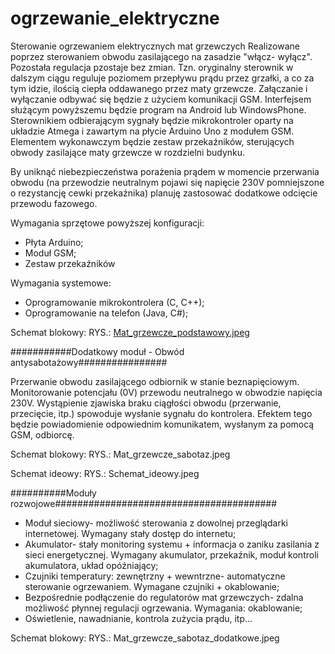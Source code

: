 ogrzewanie_elektryczne
======================

Sterowanie ogrzewaniem elektrycznych mat grzewczych
Realizowane poprzez sterowaniem obwodu zasilającego na zasadzie "włącz- wyłącz".
Pozostała regulacja pzostaje bez zmian. Tzn. oryginalny sterownik w dalszym ciągu reguluje poziomem przepływu prądu przez grzałki, a co za tym idzie, ilością ciepła oddawanego przez maty grzewcze.
Załączanie i wyłączanie odbywać się będzie z użyciem komunikacji GSM.
Interfejsem służącym powyższemu będzie program na Android lub WindowsPhone.
Sterownikiem odbierającym sygnały będzie mikrokontroler oparty na układzie Atmega i zawartym na płycie Arduino Uno z modułem GSM. Elementem wykonawczym będzie zestaw przekaźników, sterujących obwody zasilające maty grzewcze w rozdzielni budynku.

By uniknąć niebezpieczeństwa porażenia prądem w momencie przerwania obwodu (na przewodzie neutralnym pojawi się napięcie 230V pomniejszone o rezystancję cewki przekaźnika) planuję zastosować dodatkowe odcięcie przewodu fazowego.

Wymagania sprzętowe powyższej konfiguracji:
* Płyta Arduino;
* Moduł GSM;
* Zestaw przekaźników

Wymagania systemowe:
* Oprogramowanie mikrokontrolera (C, C++);
* Oprogramowanie na telefon (Java, C#);

Schemat blokowy: RYS.: <a href=https://github.com/elmort/ogrzewanie_elektryczne/blob/master/Mat_grzewcze_podstawowy.jpeg>Mat_grzewcze_podstawowy.jpeg</a>



###########Dodatkowy moduł - Obwód antysabotażowy################

Przerwanie obwodu zasilającego odbiornik w stanie beznapięciowym.
Monitorowanie potencjału (0V) przewodu neutralnego w obwodzie napięcia 230V. Wystąpienie zjawiska braku ciągłości obwodu (przerwanie, przecięcie, itp.) spowoduje wysłanie sygnału do kontrolera. Efektem tego będzie powiadomienie odpowiednim komunikatem, wysłanym za pomocą GSM, odbiorcę.

Schemat blokowy: RYS.: Mat_grzewcze_sabotaz.jpeg</br>

Schemat ideowy: RYS.: Schemat_ideowy.jpeg


##########Moduły rozwojowe########################################

* Moduł sieciowy- możliwość sterowania z dowolnej przeglądarki internetowej. Wymagany stały dostęp do internetu;
* Akumulator- stały monitoring systemu + informacja o zaniku zasilania z sieci energetycznej. Wymagany akumulator, przekaźnik, moduł kontroli akumulatora, układ opóźniający;
* Czujniki temperatury: zewnętrzny + wewntrzne- automatyczne sterowanie ogrzewaniem. Wymagane czujniki + okablowanie;
* Bezpośrednie podłączenie do regulatorów mat grzewczych- zdalna możliwość płynnej regulacji ogrzewania. Wymagania: okablowanie;
* Oświetlenie, nawadnianie, kontrola zużycia prądu, itp...

Schemat blokowy: RYS.: Mat_grzewcze_sabotaz_dodatkowe.jpeg
